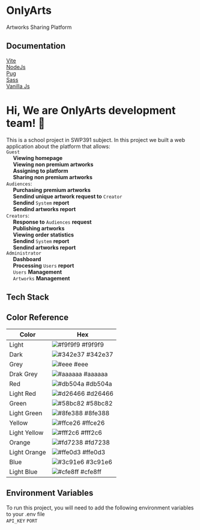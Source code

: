 # OnlyArts

Artworks Sharing Platform

## Documentation

[Vite](https://vitejs.dev/guide/) <br>
[NodeJs](https://nodejs.org/docs/latest/api/) <br>
[Pug](https://pugjs.org/api/getting-started.html) <br>
[Sass](https://sass-lang.com/documentation/) <br>
[Vanilla Js](https://vanilla.js.org/)

# Hi, We are OnlyArts development team! 👋

This is a school project in SWP391 subject. In this project we built a web application about the platform that allows:
<br> `Guest`
<br> &#8194;&#8194; **Viewing homepage**
<br> &#8194;&#8194; **Viewing non premium artworks**
<br> &#8194;&#8194; **Assigning to platform**
<br> &#8194;&#8194; **Sharing non premium artworks**
<br> `Audiences`:
<br> &#8194;&#8194; **Purchasing premium artworks**
<br> &#8194;&#8194; **Sendind unique artwork request to** `Creator`
<br> &#8194;&#8194; **Sendind** `System` **report**
<br> &#8194;&#8194; **Sendind artworks report**
<br> `Creators`:
<br> &#8194;&#8194; **Response to** `Audiences` **request**
<br> &#8194;&#8194; **Publishing artworks**
<br> &#8194;&#8194; **Viewing order statistics**
<br> &#8194;&#8194; **Sendind** `System` **report**
<br> &#8194;&#8194; **Sendind artworks report**
<br> `Administrator`
<br> &#8194;&#8194; **Dashboard**
<br> &#8194;&#8194; **Processing** `Users` **report**
<br> &#8194;&#8194; `Users` **Management**
<br> &#8194;&#8194; `Artworks` **Management**

## Tech Stack

<p align="center">
  
</p>

## Color Reference

| Color        | Hex                                                              |
| ------------ | ---------------------------------------------------------------- |
| Light        | ![#f9f9f9](https://via.placeholder.com/10/f9f9f9?text=+) #f9f9f9 |
| Dark         | ![#342e37](https://via.placeholder.com/10/342e37?text=+) #342e37 |
| Grey         | ![#eee   ](https://via.placeholder.com/10/eee?text=+) #eee       |
| Drak Grey    | ![#aaaaaa](https://via.placeholder.com/10/aaaaaa?text=+) #aaaaaa |
| Red          | ![#db504a](https://via.placeholder.com/10/db504a?text=+) #db504a |
| Light Red    | ![#d26466](https://via.placeholder.com/10/d26466?text=+) #d26466 |
| Green        | ![#58bc82](https://via.placeholder.com/10/58bc82?text=+) #58bc82 |
| Light Green  | ![#8fe388](https://via.placeholder.com/10/8fe388?text=+) #8fe388 |
| Yellow       | ![#ffce26](https://via.placeholder.com/10/ffce26?text=+) #ffce26 |
| Light Yellow | ![#fff2c6](https://via.placeholder.com/10/fff2c6?text=+) #fff2c6 |
| Orange       | ![#fd7238](https://via.placeholder.com/10/f9f9f9?text=+) #fd7238 |
| Light Orange | ![#ffe0d3](https://via.placeholder.com/10/f9f9f9?text=+) #ffe0d3 |
| Blue         | ![#3c91e6](https://via.placeholder.com/10/3c91e6?text=+) #3c91e6 |
| Light Blue   | ![#cfe8ff](https://via.placeholder.com/10/cfe8ff?text=+) #cfe8ff |

## Environment Variables

To run this project, you will need to add the following environment variables to your .env file <br>
`API_KEY`
`PORT`
